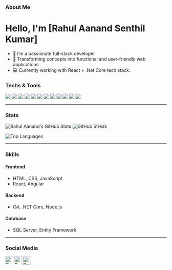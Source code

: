 ### About Me
# Hello, I'm [Rahul Aanand Senthil Kumar]
- 👀 I’m a passionate full-stack developer
- 🚀 Transforming concepts into functional and user-friendly web applications
- 💻 Currently working with React + .Net Core tech stack.


### Techs & Tools
<img src="https://img.shields.io/badge/HTML-239120?style=flat&logo=html5&logoColor=white"> <img src="https://img.shields.io/badge/CSS-1572B6?style=flat&logo=css3&logoColor=white"> <img src="https://img.shields.io/badge/JavaScript-eed718?style=flat&logo=javascript&logoColor=ffffff"> <img src="https://img.shields.io/badge/React-000000?style=flat&logo=react&logoColor=00c8ff"> <img src="https://img.shields.io/badge/Angular-DD0031?style=flat&logo=angular&logoColor=ffffff"> <img src="https://img.shields.io/badge/C%23-239120?style=flat&logo=c-sharp&logoColor=white"> <img src="https://img.shields.io/badge/.NET-512BD4?style=flat&logo=.net&logoColor=white"> <img src="https://img.shields.io/badge/Entity%20Framework-9F63A1?style=flat&logo=.net&logoColor=white"> <img src="https://img.shields.io/badge/SQL%20Server-F29111?style=flat&logo=microsoft-sql-server&logoColor=white"> <img src="http://img.shields.io/badge/Git-F1502F?style=flat&logo=git&logoColor=FFFFFF"> <img src="http://img.shields.io/badge/Github-000000?style=flat&logo=github&logoColor=FFFFFF"> <img src="http://img.shields.io/badge/VS%20Code-007ACC?style=flat&logo=visual-studio-code&logoColor=white">

---

### Stats
![Rahul Aanand's GitHub Stats](https://github-readme-stats.vercel.app/api?username=rahulaanand&theme=vue&show_icons=true&hide_border=true&count_private=true) ![GitHub Streak](https://github-readme-streak-stats.herokuapp.com/?user=rahulaanand&theme=vue-light&hide_border=true)

![Top Languages](https://github-readme-stats.vercel.app/api/top-langs/?username=rahulaanand&theme=default&show_icons=true&hide_border=true&layout=compact)

---
### Skills

#### Frontend
- HTML, CSS, JavaScript
- React, Angular

#### Backend
- C#, .NET Core, Node.js

#### Database
- SQL Server, Entity Framework
---


### Social Media
<a href="https://www.linkedin.com/in/rahul-aanand-s-8805b51a4">
  <img align="left" alt="Rahul Aanand | Linkedin" width="24px" src="https://github.com/TheDudeThatCode/TheDudeThatCode/blob/master/Assets/Linkedin.svg" />
</a>
 
<a href="https://www.instagram.com/rahul.sk_">
  <img align="left" alt="Rahul Aanand | Instagram" width="24px" src="https://github.com/TheDudeThatCode/TheDudeThatCode/blob/master/Assets/Instagram.svg" />
</a>

<a href="mailto:rahulaanandsk@gmail.com">
  <img align="left" alt="Rahul Aanand | Gmail" width="26px" src="https://github.com/TheDudeThatCode/TheDudeThatCode/blob/master/Assets/Gmail.svg" />
</a>


